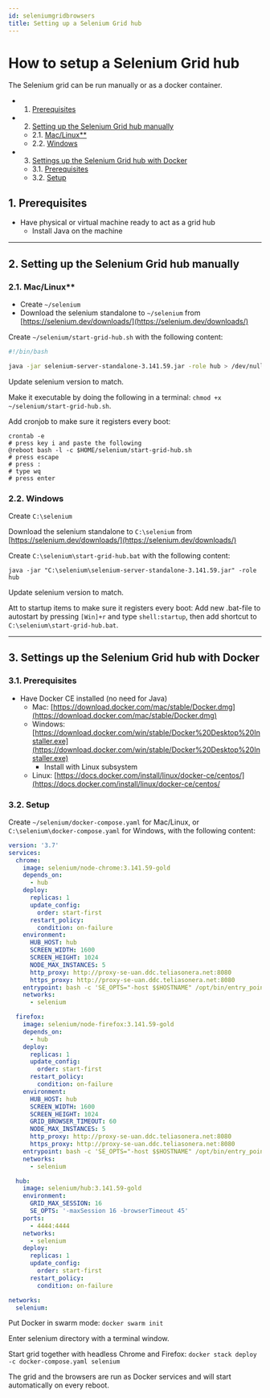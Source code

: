 ```yaml
---
id: seleniumgridbrowsers
title: Setting up a Selenium Grid hub
---
```


# How to setup a Selenium Grid hub
The Selenium grid can be run manually or as a docker container.

<!-- vscode-markdown-toc -->
* 1. [Prerequisites](#Prerequisites)
* 2. [Setting up the Selenium Grid hub manually](#SettinguptheSeleniumGridhubmanually)
	* 2.1. [Mac/Linux**](#MacLinux)
	* 2.2. [Windows](#Windows)
* 3. [Settings up the Selenium Grid hub with Docker](#SettingsuptheSeleniumGridhubwithDocker)
	* 3.1. [Prerequisites](#Prerequisites-1)
	* 3.2. [Setup](#Setup)

<!-- vscode-markdown-toc-config
	numbering=true
	autoSave=true
	/vscode-markdown-toc-config -->
<!-- /vscode-markdown-toc -->

##  1. <a name='Prerequisites'></a>Prerequisites

- Have physical or virtual machine ready to act as a grid hub
  - Install Java on the machine

---

##  2. <a name='SettinguptheSeleniumGridhubmanually'></a>Setting up the Selenium Grid hub manually

###  2.1. <a name='MacLinux'></a>Mac/Linux**

- Create `~/selenium`
- Download the selenium standalone to `~/selenium` from [https://selenium.dev/downloads/](https://selenium.dev/downloads/)

Create `~/selenium/start-grid-hub.sh` with the following content:
```bash
#!/bin/bash

java -jar selenium-server-standalone-3.141.59.jar -role hub > /dev/null 2>&1 &
```
Update selenium version to match.

Make it executable by doing the following in a terminal: `chmod +x ~/selenium/start-grid-hub.sh`.


Add cronjob to make sure it registers every boot:
```shell
crontab -e
# press key i and paste the following
@reboot bash -l -c $HOME/selenium/start-grid-hub.sh
# press escape
# press :
# type wq
# press enter
```

###  2.2. <a name='Windows'></a>Windows

Create `C:\selenium`

Download the selenium standalone to `C:\selenium` from [https://selenium.dev/downloads/](https://selenium.dev/downloads/)

Create `C:\selenium\start-grid-hub.bat` with the following content:
```batch
java -jar "C:\selenium\selenium-server-standalone-3.141.59.jar" -role hub
```
Update selenium version to match.

Att to startup items to make sure it registers every boot:
Add new .bat-file to autostart by pressing `[Win]+r` and type `shell:startup`, then add shortcut to `C:\selenium\start-grid-hub.bat`.


---

##  3. <a name='SettingsuptheSeleniumGridhubwithDocker'></a>Settings up the Selenium Grid hub with Docker

###  3.1. <a name='Prerequisites-1'></a>Prerequisites

- Have Docker CE installed (no need for Java)
  - Mac: [https://download.docker.com/mac/stable/Docker.dmg](https://download.docker.com/mac/stable/Docker.dmg)
  - Windows: [https://download.docker.com/win/stable/Docker%20Desktop%20Installer.exe](https://download.docker.com/win/stable/Docker%20Desktop%20Installer.exe)
    - Install with Linux subsystem
  - Linux: [https://docs.docker.com/install/linux/docker-ce/centos/](https://docs.docker.com/install/linux/docker-ce/centos/

###  3.2. <a name='Setup'></a>Setup

Create `~/selenium/docker-compose.yaml` for Mac/Linux, or `C:\selenium\docker-compose.yaml` for Windows, with the following content:
```yaml
version: '3.7'
services:
  chrome:
    image: selenium/node-chrome:3.141.59-gold
    depends_on:
      - hub
    deploy:
      replicas: 1
      update_config:
        order: start-first
      restart_policy:
        condition: on-failure
    environment:
      HUB_HOST: hub
      SCREEN_WIDTH: 1600
      SCREEN_HEIGHT: 1024
      NODE_MAX_INSTANCES: 5
      http_proxy: http://proxy-se-uan.ddc.teliasonera.net:8080
      https_proxy: http://proxy-se-uan.ddc.teliasonera.net:8080
    entrypoint: bash -c 'SE_OPTS="-host $$HOSTNAME" /opt/bin/entry_point.sh'
    networks:
      - selenium

  firefox:
    image: selenium/node-firefox:3.141.59-gold
    depends_on:
      - hub
    deploy:
      replicas: 1
      update_config:
        order: start-first
      restart_policy:
        condition: on-failure
    environment:
      HUB_HOST: hub
      SCREEN_WIDTH: 1600
      SCREEN_HEIGHT: 1024
      GRID_BROWSER_TIMEOUT: 60
      NODE_MAX_INSTANCES: 5
      http_proxy: http://proxy-se-uan.ddc.teliasonera.net:8080
      https_proxy: http://proxy-se-uan.ddc.teliasonera.net:8080
    entrypoint: bash -c 'SE_OPTS="-host $$HOSTNAME" /opt/bin/entry_point.sh'
    networks:
      - selenium

  hub:
    image: selenium/hub:3.141.59-gold
    environment:
      GRID_MAX_SESSION: 16
      SE_OPTS: '-maxSession 16 -browserTimeout 45'
    ports:
      - 4444:4444
    networks:
      - selenium
    deploy:
      replicas: 1
      update_config:
        order: start-first
      restart_policy:
        condition: on-failure

networks:
  selenium:
```

Put Docker in swarm mode: `docker swarm init`

Enter selenium directory with a terminal window.

Start grid together with headless Chrome and Firefox: `docker stack deploy -c docker-compose.yaml selenium`

The grid and the browsers are run as Docker services and will start automatically on every reboot.
